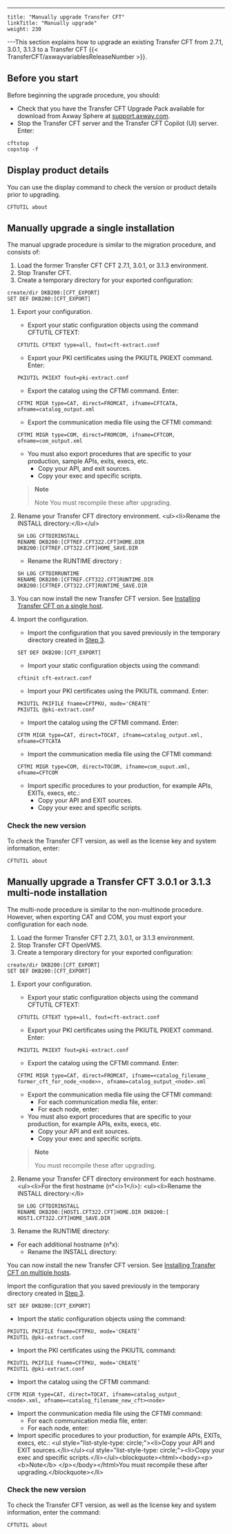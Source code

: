 ---
    title: "Manually upgrade Transfer CFT"
    linkTitle: "Manually upgrade"
    weight: 230
---This section explains how to upgrade an existing Transfer CFT from 2.7.1, 3.0.1, 3.1.3 to a Transfer CFT {{< TransferCFT/axwayvariablesReleaseNumber  >}}.

## Before you start

Before beginning the upgrade procedure, you should:

- Check that you have the Transfer CFT Upgrade Pack available for download from Axway Sphere at [support.axway.com](https://support.axway.com/).
- Stop the Transfer CFT server and the Transfer CFT Copilot (UI) server. Enter:

```
cftstop
copstop -f
```

## Display product details

You can use the display command to check the version or product details prior to upgrading.

```
CFTUTIL about
```

## Manually upgrade a single installation

The manual upgrade procedure is similar to the migration procedure, and consists of:<span id="step3_single"></span>

1. Load the former Transfer CFT CFT 2.7.1, 3.0.1, or 3.1.3 environment.
1. Stop Transfer CFT.
1. Create a temporary directory for your exported configuration:

```
create/dir DKB200:[CFT_EXPORT]
SET DEF DKB200:[CFT_EXPORT]
```

1. Export your configuration.

    -   Export your static configuration objects using the command CFTUTIL CFTEXT:

    ```
    CFTUTIL CFTEXT type=all, fout=cft-extract.conf
    ```

    -   Export your PKI certificates using the PKIUTIL PKIEXT command. Enter:

    ```
    PKIUTIL PKIEXT fout=pki-extract.conf
    ```

    -   Export the catalog using the CFTMI command. Enter:

    ```
    CFTMI MIGR type=CAT, direct=FROMCAT, ifname=CFTCATA, ofname=catalog_output.xml
    ```

    -   Export the communication media file using the CFTMI command:

    ```
    CFTMI MIGR type=COM, direct=FROMCOM, ifname=CFTCOM, ofname=com_output.xml
    ```

    -   You must also export procedures that are specific to your production, sample APIs, exits, execs, etc.
        -   Copy your API, and exit sources.
        -   Copy your exec and specific scripts.

    > **Note**
    >
    > Note You must recompile these after upgrading.

1. Rename your Transfer CFT directory environment.
    &lt;ul>&lt;li>Rename the INSTALL directory:&lt;/li>&lt;/ul>
    ```
    SH LOG CFTDIRINSTALL
    RENAME DKB200:[CFTREF.CFT322.CFT]HOME.DIR
    DKB200:[CFTREF.CFT322.CFT]HOME_SAVE.DIR
    ```
    -   Rename the RUNTIME directory :

    ```
    SH LOG CFTDIRRUNTIME
    RENAME DKB200:[CFTREF.CFT322.CFT]RUNTIME.DIR
    DKB200:[CFTREF.CFT322.CFT]RUNTIME_SAVE.DIR
    ```

1. You can now install the new Transfer CFT version. See [Installing Transfer CFT on a single host](../../c_cft_introduction_vms/installation/t_install_single_host).

1. Import the configuration.
    -   Import the configuration that you saved previously in the temporary directory created in [Step 3](#step3_single).

    ```
    SET DEF DKB200:[CFT_EXPORT]
    ```
    -   Import your static configuration objects using the command:

    ```
    cftinit cft-extract.conf
    ```
    -   Import your PKI certificates using the PKIUTIL command. Enter:

    ```
    PKIUTIL PKIFILE fname=CFTPKU, mode='CREATE’
    PKIUTIL @pki-extract.conf
    ```
    -   Import the catalog using the CFTMI command. Enter:

    ```
    CFTM MIGR type=CAT, direct=TOCAT, ifname=catalog_output.xml,
    ofname=CFTCATA
    ```
    -   Import the communication media file using the CFTMI command:

    ```
    CFTMI MIGR type=COM, direct=TOCOM, ifname=com_ouput.xml,
    ofname=CFTCOM
    ```
    -   Import specific procedures to your production, for example APIs, EXITs, execs, etc.:
        -   Copy your API and EXIT sources.
        -   Copy your exec and specific scripts.

### Check the new version

To check the Transfer CFT version, as well as the license key and system information, enter:

```
CFTUTIL about
```
<span id="Upgradin"></span>

## Manually upgrade a Transfer CFT 3.0.1 or 3.1.3 multi-node installation

The multi-node procedure is similar to the non-multinode procedure. However, when exporting CAT and COM, you must export your configuration for each node. <span id="temp_dir_step3"></span>

1. Load the former Transfer CFT 2.7.1, 3.0.1, or 3.1.3 environment.
1. Stop Transfer CFT OpenVMS.
1. Create a temporary directory for your exported configuration:

```
create/dir DKB200:[CFT_EXPORT]
SET DEF DKB200:[CFT_EXPORT]
```

1. Export your configuration.

    -   Export your static configuration objects using the command CFTUTIL CFTEXT:

    ```
    CFTUTIL CFTEXT type=all, fout=cft-extract.conf
    ```

    -   Export your PKI certificates using the PKIUTIL PKIEXT command. Enter:

    ```
    PKIUTIL PKIEXT fout=pki-extract.conf
    ```

    -   Export the catalog using the CFTMI command. Enter:

    ```
    CFTMI MIGR type=CAT, direct=FROMCAT, ifname=<catalog_filename_
    former_cft_for_node_<node>>, ofname=catalog_output_<node>.xml
    ```

    -   Export the communication media file using the CFTMI command:
        -   For each communication media file, enter:
        -   For each node, enter:

    <!-- -->

    -   You must also export procedures that are specific to your production, for example APIs, exits, execs, etc.
        -   Copy your API and exit sources.
        -   Copy your exec and specific scripts.

    > **Note**
    >
    > You must recompile these after upgrading.

1. Rename your Transfer CFT directory environment for each hostname.
    &lt;ul>&lt;li>For the first hostname (n°&lt;i>1&lt;/i>): &lt;ul>&lt;li>Rename the INSTALL directory:&lt;/li>
    ```
    SH LOG CFTDIRINSTALL
    RENAME DKB200:[HOST1.CFT322.CFT]HOME.DIR DKB200:[
    HOST1.CFT322.CFT]HOME_SAVE.DIR
    ```

1. Rename the RUNTIME directory:

- For each additional hostname (n°*x*):
    -   Rename the INSTALL directory:

You can now install the new Transfer CFT version. See [Installing Transfer CFT on multiple hosts](../../c_cft_introduction_vms/t_install_multiple_host).

Import the configuration that you saved previously in the temporary directory created in [Step 3](#temp_dir_step3).

```
SET DEF DKB200:[CFT_EXPORT]
```

- Import the static configuration objects using the command:

```
PKIUTIL PKIFILE fname=CFTPKU, mode='CREATE’
PKIUTIL @pki-extract.conf
```

- Import the PKI certificates using the PKIUTIL command:

```
PKIUTIL PKIFILE fname=CFTPKU, mode='CREATE’
PKIUTIL @pki-extract.conf
```

- Import the catalog using the CFTMI command:

```
CFTM MIGR type=CAT, direct=TOCAT, ifname=catalog_output_
<node>.xml, ofname=<catalog_filename_new_cft><node>
```

- Import the communication media file using the CFTMI command:
    -   For each communication media file, enter:
    -   For each node, enter:
- Import specific procedures to your production, for example APIs, EXITs, execs, etc.:
    &lt;ul style="list-style-type: circle;">&lt;li>Copy your API and EXIT sources.&lt;/li>&lt;/ul>&lt;ul style="list-style-type: circle;">&lt;li>Copy your exec and specific scripts.&lt;/li>&lt;/ul>&lt;blockquote>&lt;html>&lt;body>&lt;p>&lt;b>Note&lt;/b> &lt;/p>&lt;/body>&lt;/html>You must recompile these after upgrading.&lt;/blockquote>&lt;/li>

### Check the new version

To check the Transfer CFT version, as well as the license key and system information, enter the command:

```
CFTUTIL about
```
